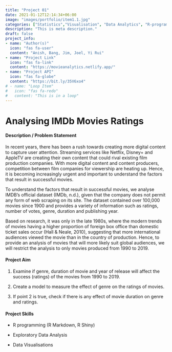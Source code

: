 ```yaml
---
title: "Project 01"
date: 2021-01-12T12:14:34+06:00
image: "images/portfolio/item1.1.jpg"
categories: ["Statistics","Visualisation", "Data Analytics", "R-programming"]
description: "This is meta description."
draft: false
project_info:
- name: "Author(s)"
  icon: "fas fa-user"
  content: "Anish, Bang, Jim, Joel, Yi Rui"
- name: "Project Link"
  icon: "fas fa-link"
  content: "https://movieanalytics.netlify.app/"
- name: "Project API"
  icon: "fas fa-globe"
  content: "https://bit.ly/35V6xo4"
# - name: "Loop Item"
#   icon: "fas fa-redo"
#   content: "This is in a loop"
---
```

# Analysing IMDb Movies Ratings

#### Description / Problem Statement

In recent years, there has been a rush towards creating more digital content to capture user attention. Streaming services like Netflix, Disney+ and AppleTV are creating their own content that could rival existing film production companies. With more digital content and content producers, competition between film companies for viewership are heating up. Hence, it is becoming increasingly urgent and important to understand the factors that result in successful movies.

To understand the factors that result in successful movies, we analyse IMDB’s official dataset (IMDb, n.d.), given that the company does not permit any form of web scraping on its site. The dataset contained over 100,000 movies since 1900 and provides a variety of information such as ratings, number of votes, genre, duration and publishing year.

Based on research, it was only in the late 1980s, where the modern trends of movies having a higher proportion of foreign box office than domestic ticket sales occur (Hall & Neale, 2010), suggesting that more international audiences viewed the movie than in the country of production. Hence, to provide an analysis of movies that will more likely suit global audiences, we will restrict the analysis to only movies produced from 1990 to 2019.


#### Project Aim

1. Examine if genre, duration of movie and year of release will affect the success (ratings) of the movies from 1990 to 2019.

2. Create a model to measure the effect of genre on the ratings of movies.

3. If point 2 is true, check if there is any effect of movie duration on genre and ratings.


#### Project Skills 

- R programming (R Markdown, R Shiny)

- Exploratory Data Analysis

- Data Visualisations 